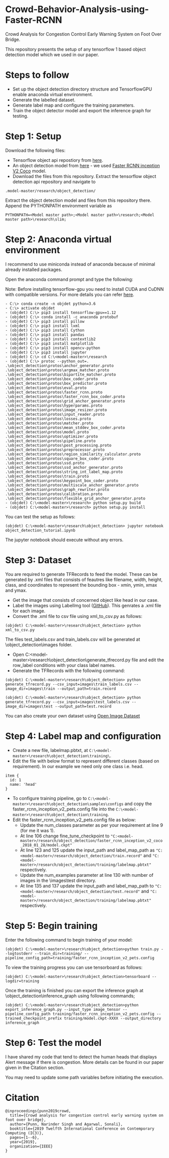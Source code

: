 # Crowd-Behavior-Analysis-using-Faster-RCNN
Crowd Analysis for Congestion Control Early Warning System on Foot Over Bridge.

This repository presents the setup of any tensorflow 1 based object detection model which we used in our paper.

# Steps to follow
- Set up the object detection directory structure and TensorflowGPU enable anaconda virtual envrironment.
- Generate the labelled dataset.
- Generate label map and configure the training parameters.
- Train the object detector model and export the inference graph for testing.

# Step 1: Setup
Download the following files:
- Tensorflow object api repostiory from [here](https://github.com/tensorflow/models/tree/r1.12.0).
- An object detection model from [here](https://github.com/tensorflow/models/blob/master/research/object_detection/g3doc/tf1_detection_zoo.md) - we used [Faster RCNN inception V2 Coco](http://download.tensorflow.org/models/object_detection/faster_rcnn_inception_v2_coco_2018_01_28.tar.gz) model.
- Download the files from this repository.
Extract the tensorflow object detection api repository and navigate to 
```
.model-master/research/object_detection/ 
```
Extract the object detection model and files from this repository there.
Append the PYTHONPATH environment variable as

```PYTHONPATH=<Model master path>;<Model master path>\research;<Model master path>\research\slim;```

# Step 2: Anaconda virtual environment
I recommend to use miniconda instead of anaconda because of minimal already installed packages.

Open the anaconda command prompt and type the following:

Note: Before installing tensorflow-gpu you need to install CUDA and CuDNN with compatible versions. For more details you can refer [here](https://punndeeplearningblog.com/development/tensorflow-cuda-cudnn-compatibility/).
```
- C:\> conda create -n objdet python=3.6
- C:\> activate objdet
- (objdet) C:\> pip3 install tensorflow-gpu==1.12
- (objdet) C:\> conda install -c anaconda protobuf
- (objdet) C:\> pip3 install pillow
- (objdet) C:\> pip3 install lxml
- (objdet) C:\> pip3 install Cython
- (objdet) C:\> pip3 install pandas
- (objdet) C:\> pip3 install contextlib2
- (objdet) C:\> pip3 install matplotlib
- (objdet) C:\> pip3 install opencv-python
- (objdet) C:\> pip3 install jupyter
- (objdet) C:\> cd C:\<model-master>\research
- (objdet) C:\> protoc --python_out=. .\object_detection\protos\anchor_generator.proto .\object_detection\protos\argmax_matcher.proto .\object_detection\protos\bipartite_matcher.proto .\object_detection\protos\box_coder.proto .\object_detection\protos\box_predictor.proto .\object_detection\protos\eval.proto .\object_detection\protos\faster_rcnn.proto .\object_detection\protos\faster_rcnn_box_coder.proto .\object_detection\protos\grid_anchor_generator.proto .\object_detection\protos\hyperparams.proto .\object_detection\protos\image_resizer.proto .\object_detection\protos\input_reader.proto .\object_detection\protos\losses.proto .\object_detection\protos\matcher.proto .\object_detection\protos\mean_stddev_box_coder.proto .\object_detection\protos\model.proto .\object_detection\protos\optimizer.proto .\object_detection\protos\pipeline.proto .\object_detection\protos\post_processing.proto .\object_detection\protos\preprocessor.proto .\object_detection\protos\region_similarity_calculator.proto .\object_detection\protos\square_box_coder.proto .\object_detection\protos\ssd.proto .\object_detection\protos\ssd_anchor_generator.proto .\object_detection\protos\string_int_label_map.proto .\object_detection\protos\train.proto .\object_detection\protos\keypoint_box_coder.proto .\object_detection\protos\multiscale_anchor_generator.proto .\object_detection\protos\graph_rewriter.proto .\object_detection\protos\calibration.proto .\object_detection\protos\flexible_grid_anchor_generator.proto
- (objdet) C:\<model-master>\research> python setup.py build
- (objdet) C:\<model-master>\research> python setup.py install
```
You can test the setup as follows:

``` (objdet) C:\<model-master>\research\object_detection> jupyter notebook object_detection_tutorial.ipynb ```

The jupyter notebook should execute without any errors.

# Step 3: Dataset
You are required to generate TFRecords to feed the model. These can be generated by .xml files that consists of feautres like filename, width, height, class, and coordinates to represent the bounding box - xmin, ymin, xmax and ymax.
- Get the image that consists of concerned object like head in our case.
- Label the images using LabelImg tool ([GitHub](https://github.com/tzutalin/labelImg)). This genrates a .xml file for each image.
- Convert the .xml file to csv file using xml_to_csv.py as follows:

``` (objdet) C:\<model-master>\research\object_detection> python xml_to_csv.py ```

The files test_labels.csv and train_labels.csv will be generated at \object_detection\images folder.
-  Open C:\<model-master>\research\object_detection\generate_tfrecord.py file and edit the row_label conditions with your class label names.
-  Generate the TFRecords with the following command:

``` (objdet) C:\<model-master>\research\object_detection> python generate_tfrecord.py --csv_input=images\train_labels.csv --image_dir=images\train --output_path=train.record ```

``` (objdet) C:\<model-master>\research\object_detection> python generate_tfrecord.py --csv_input=images\test_labels.csv --image_dir=images\test --output_path=test.record ```

You can also create your own dataset using [Open Image Dataset](https://storage.googleapis.com/openimages/web/index.html)

# Step 4: Label map and configuration
- Create a new file, labelmap.pbtxt, at ```C:\<model-master>\research\object_detection\training\```.
- Edit the file with below format to represent different classes (based on requirement). In our example we need only one class i.e. head.

``` 
item {
  id: 1
  name: 'head'
}
```

- To configure training pipeline, go to ```C:\<model-master>\research\object_detection\samples\configs``` and copy the faster_rcnn_inception_v2_pets.config file into the ```C:\<model-master>\research\object_detection\training```.
- Edit the faster_rcnn_inception_v2_pets.config file as below:
  - Update the num_classes parameter as per your requirement at line 9 (for me it was 1).
  - At line 106 change fine_tune_checkpoint to ``` "C:<model-master>/research/object_detection/faster_rcnn_inception_v2_coco_2018_01_28/model.ckpt" ```
  - At line 123 and 125 update the input_path and label_map_path as ```"C:<model-master>/research/object_detection/train.record"``` and ```"C:<model-master>/research/object_detection/training/labelmap.pbtxt"``` respectively.
  - Update the num_examples parameter at line 130 with number of images in the \images\test directory.
  - At line 135 and 137 update the input_path and label_map_path to ```"C:<model-master>/research/object_detection/test.record"``` and ```"C:<model-master>/research/object_detection/training/labelmap.pbtxt"``` respectively.

# Step 5: Begin training
Enter the following command to begin training of your model:

```(objdet) C:\<model-master>\research\object_detection>python train.py --logtostderr --train_dir=training/ --pipeline_config_path=training/faster_rcnn_inception_v2_pets.config```

To view the training progress you can use tensorboard as follows:

```(objdet) C:\<model-master>\research\object_detection>tensorboard --logdir=training```

Once the training is finished you can export the inference graph at \object_detection\inference_graph using following commands;

```(objdet) C:\<model-master>\research\object_detection>python export_inference_graph.py --input_type image_tensor --pipeline_config_path training/faster_rcnn_inception_v2_pets.config --trained_checkpoint_prefix training/model.ckpt-XXXX --output_directory inference_graph```

# Step 6: Test the model
I have shared my code that tend to detect the human heads that displays Alert message if there is congestion. More details can be found in our paper given in the Citation section.

You may need to update some path variables before initiating the execution.

# Citation
```
@inproceedings{punn2019crowd,
  title={Crowd analysis for congestion control early warning system on foot over bridge},
  author={Punn, Narinder Singh and Agarwal, Sonali},
  booktitle={2019 Twelfth International Conference on Contemporary Computing (IC3)},
  pages={1--6},
  year={2019},
  organization={IEEE}
}

```
